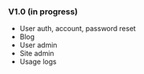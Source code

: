 ### V1.0 (in progress)
- User auth, account, password reset
- Blog
- User admin
- Site admin
- Usage logs
